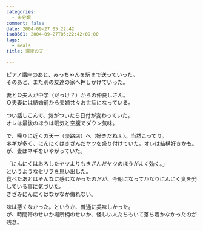 ```yaml
---
categories:
  - 未分類
comment: false
date: 2004-09-27 05:22:42
iso8601: 2004-09-27T05:22:42+09:00
tags:
  - meals
title: 深夜の天一

---
```


<div class="entry-body">
  <p>ピアノ講座のあと、みっちゃんを駅まで送っていった。<br />
    そのあと、また別の友達の家へ押しかけていった。</p>

  <p>妻とＯ夫人が中学（だっけ？）からの仲良しさん。<br />
    Ｏ夫妻には結婚前から夫婦共々お世話になっている。</p>

  <p>つい話しこんで、気がついたら日付が変わっていた。<br />
    オレは最後のほうは眠気と空腹でダウン気味。</p>

  <p>で、帰りに近くの天一（淡路店）へ（好きだねぇ）。当然こってり。<br />
    ネギが多く、にんにくはきざんだヤツを盛り付けていた。オレは結構好きかも。<br />
    が、妻はネギをいやがっていた。</p>

  <p>「にんにくはおろしたヤツよりもきざんだヤツのほうがよく効く。」<br />
    というようなセリフを思い出した。<br />
    食べたあとはそんなに感じなかったのだが、今朝になってかなりにんにく臭を発している事に気づいた。<br />
    きざみにんにくはなかなか侮れない。</p>

  <p>味は悪くなかった。というか、普通に美味しかった。<br />
    が、時間帯のせいか場所柄のせいか、怪しい人たちもいて落ち着かなかったのが残念。</p>
</div>
